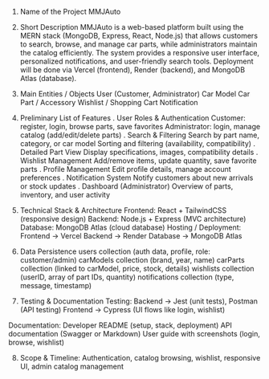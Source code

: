 1. Name of the Project
MMJAuto

2. Short Description
MMJAuto is a web-based platform built using the MERN stack (MongoDB, Express, React, Node.js) that allows customers to search, browse, and manage car parts, while administrators maintain the catalog efficiently. The system provides a responsive user interface, personalized notifications, and user-friendly search tools. Deployment will be done via Vercel (frontend), Render (backend), and MongoDB Atlas (database).

3. Main Entities / Objects
User (Customer, Administrator)
Car Model
Car Part / Accessory
Wishlist / Shopping Cart
Notification

4. Preliminary List of Features
. User Roles & Authentication
Customer: register, login, browse parts, save favorites
Administrator: login, manage catalog (add/edit/delete parts)
. Search & Filtering
Search by part name, category, or car model
Sorting and filtering (availability, compatibility)
. Detailed Part View
Display specifications, images, compatibility details
. Wishlist Management
Add/remove items, update quantity, save favorite parts
. Profile Management
Edit profile details, manage account preferences
. Notification System
Notify customers about new arrivals or stock updates
. Dashboard (Administrator)
Overview of parts, inventory, and user activity

5. Technical Stack & Architecture
Frontend: React + TailwindCSS (responsive design)
Backend: Node.js + Express (MVC architecture)
Database: MongoDB Atlas (cloud database)
Hosting / Deployment:
Frontend → Vercel
Backend → Render
Database → MongoDB Atlas

6. Data Persistence
users collection (auth data, profile, role: customer/admin)
carModels collection (brand, year, name)
carParts collection (linked to carModel, price, stock, details)
wishlists collection (userID, array of part IDs, quantity)
notifications collection (type, message, timestamp)

7. Testing & Documentation
Testing:
Backend → Jest (unit tests), Postman (API testing)
Frontend → Cypress (UI flows like login, wishlist)

Documentation:
Developer README (setup, stack, deployment)
API documentation (Swagger or Markdown)
User guide with screenshots (login, browse, wishlist)

8. Scope & Timeline:
Authentication, catalog browsing, wishlist, responsive UI, admin catalog management
